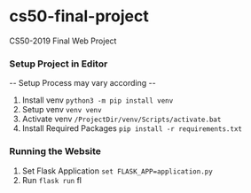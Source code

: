 # cs50-final-project #
CS50-2019 Final Web Project

### Setup Project in Editor ###
-- Setup Process may vary according --
1. Install venv 
`python3 -m pip install venv`
2. Setup venv
`venv venv`
3. Activate venv
`/ProjectDir/venv/Scripts/activate.bat`
4. Install Required Packages
`pip install -r requirements.txt`

### Running the Website ##
1. Set Flask Application
`set FLASK_APP=application.py`
2. Run
`flask run`
fl